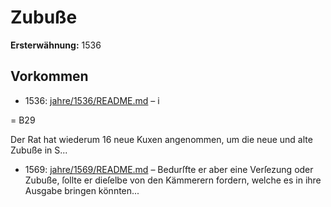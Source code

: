 # Zubuße

**Ersterwähnung:** 1536

## Vorkommen
- 1536: [jahre/1536/README.md](../jahre/1536/README.md) – i


= B29

Der Rat hat wiederum 16 neue Kuxen angenommen,
um die neue und alte Zubuße in S...
- 1569: [jahre/1569/README.md](../jahre/1569/README.md) – Bedurſfte
er aber eine Verſezung oder Zubuße, ſollte er dieſelbe
von den Kämmerern fordern, welche es in ihre Ausgabe
bringen könnten...
